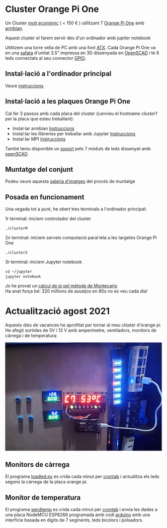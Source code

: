 # Cluster Orange Pi One
Un Cluster [molt econòmic](bom.md) ( < 150 € ) utilitzant 7 [Orange Pi One](http://www.orangepi.org/orangepione/) amb [armbian](armbian.md). 

Aquest cluster el farem servir des d'un ordinador amb jupiter notebook

Utilitzem una torre vella de PC amb una font [ATX](img/ATX.jpg). Cada Orange Pi One va en una [safata](openscad/bandeja3p5OrangePiOne.stl) d'unitat 3.5" impressa en 3D dissenyada en [OpenSCAD](openscad/bandeja3p5OrangePiOne.scad) i té 6 leds connectats al seu connector [GPIO](img/OrangePiGpioConnector.png).

## Instal·lació a l'ordinador principal

Veure [instruccions](jupyter.md)

## Instal·lació a les plaques Orange Pi One

Cal fer 3 passos amb cada placa del cluster (canvieu el hostname *cluster1* per la placa que esteu treballant):

* Instal·lar armbian [Instruccions](armbian.md)
* Instal·lar les llibreries per treballar amb Jupyter [Instruccions](pythonlib.md)
* Instal·lar MPI [Instruccions](mpi4py.md)

També teniu disponible un [soport](openscad/ledsCluster.stl) pels 7 mòduls de leds dissenyat amb [openSCAD](openscad/ledsCluster.scad)

## Muntatge del conjunt

Podeu veure aquesta [galeria d'imatges](muntatge.md) del procés de muntatge

## Posada en funcionament

Una vegada tot a punt, he obert tres terminals a l'ordinador principal:

1r terminal: iniciem controlador del cluster

    ./clusterM

2n terminal: iniciem serveis computació paral·lela a les targetes Orange Pi One

    ./clusterS

3r terminal: iniciem Jupyter notebook

    cd ~/jupyter
    jupyter notebook

Jo he provat un [càlcul de pi pel mètode de Montecarlo](jupyter/parallel01.ipynb)    
Ha anat força bé: 320 millions de assatjos en 80s no es veu cada dia!

# Actualització agost 2021

Aquests dies de vacances he aprofitat per tornar al meu clúster d'orange pi. He afegit sortides de 5V i 12 V amb amperímetre, ventiladors, monitors de càrrega i de temperatura:

![](img/clusterTemp.jpeg)

## Monitors de càrrega
El programa [loadled.py](python3/loadled.py) es crida cada minut per [crontab](crontab/loadled) i actualitza els leds segons la càrrega de la placa orange pi.

## Monitor de temperatura
El programa [sendtemp](usrlocalbin/sendtemp) es crida cada minut per [crontab](crontab/sendtemp) i envia les dades a una placa NodeMCU ESP8266 programada amb codi [arduino](arduino/ClusterTemp.ino) amb una interfície basada en dígits de 7 segments, leds bicolors i polsadors.
